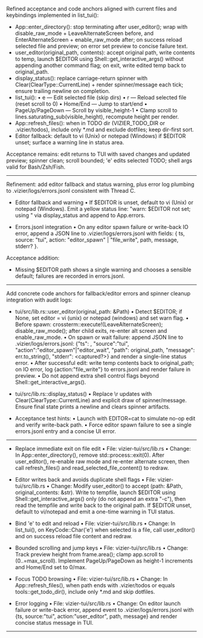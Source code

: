 Refined acceptance and code anchors aligned with current files and keybindings implemented in list_tui():

- App::enter_directory(): stop terminating after user_editor(); wrap with disable_raw_mode + LeaveAlternateScreen before, and EnterAlternateScreen + enable_raw_mode after; on success reload selected file and preview; on error set preview to concise failure text.
- user_editor(original_path, contents): accept original path, write contents to temp, launch $EDITOR using Shell::get_interactive_args() without appending another command flag; on exit, write edited temp back to original_path.
- display_status(): replace carriage-return spinner with Clear(ClearType::CurrentLine) + render spinner/message each tick; ensure trailing newline on completion.
- list_tui():
  • e — Edit selected file (skip dirs)
  • r — Reload selected file (reset scroll to 0)
  • Home/End — Jump to start/end
  • PageUp/PageDown — Scroll by visible_height-1
  • Clamp scroll to lines.saturating_sub(visible_height), recompute height per render.
- App::refresh_files(): when in TODO dir (VIZIER_TODO_DIR or .vizier/todos), include only *.md and exclude dotfiles; keep dir-first sort.
- Editor fallback: default to vi (Unix) or notepad (Windows) if $EDITOR unset; surface a warning line in status area.

Acceptance remains: edit returns to TUI with saved changes and updated preview; spinner clean; scroll bounded; 'e' edits selected TODO; shell args valid for Bash/Zsh/Fish.

---

Refinement: add editor fallback and status warning, plus error log plumbing to .vizier/logs/errors.jsonl consistent with Thread C.

- Editor fallback and warning
  • If $EDITOR is unset, default to vi (Unix) or notepad (Windows). Emit a yellow status line: "warn: $EDITOR not set; using <editor>" via display_status and append to App.errors.

- Errors.jsonl integration
  • On any editor spawn failure or write-back IO error, append a JSON line to .vizier/logs/errors.jsonl with fields: { ts, source: "tui", action: "editor_spawn" | "file_write", path, message, stderr? }.

Acceptance addition:
- Missing $EDITOR path shows a single warning and chooses a sensible default; failures are recorded in errors.jsonl.

---

Add concrete code anchors for fallback/editor errors and spinner cleanup integration with audit logs:

- tui/src/lib.rs::user_editor(original_path: &Path)
  • Detect $EDITOR; if None, set editor = vi (unix) or notepad (windows) and set warn flag.
  • Before spawn: crossterm::execute!(LeaveAlternateScreen); disable_raw_mode(); after child exits, re-enter alt screen and enable_raw_mode.
  • On spawn or wait failure: append JSON line to .vizier/logs/errors.jsonl:
    {"ts": <iso8601>, "source":"tui", "action":"editor_spawn"|"editor_wait", "path": original_path, "message": err.to_string(), "stderr": <captured?>}
    and render a single-line status error.
  • After successful edit: write temp contents back to original_path; on IO error, log {action:"file_write"} to errors.jsonl and render failure in preview.
  • Do not append extra shell control flags beyond Shell::get_interactive_args().

- tui/src/lib.rs::display_status()
  • Replace \r updates with Clear(ClearType::CurrentLine) and explicit draw of spinner/message. Ensure final state prints a newline and clears spinner artifacts.

- Acceptance test hints:
  • Launch with EDITOR=cat to simulate no-op edit and verify write-back path.
  • Force editor spawn failure to see a single errors.jsonl entry and a concise UI error.


---

- Replace immediate exit on file edit
  • File: vizier-tui/src/lib.rs
  • Change: In App::enter_directory(), remove std::process::exit(0). After user_editor(), re-enable raw mode and re-enter alternate screen, then call refresh_files() and read_selected_file_content() to redraw.

- Editor writes back and avoids duplicate shell flags
  • File: vizier-tui/src/lib.rs
  • Change: Modify user_editor() to accept (path: &Path, original_contents: &str). Write to tempfile, launch $EDITOR using Shell::get_interactive_args() only (do not append an extra "-c"), then read the tempfile and write back to the original path. If $EDITOR unset, default to vi/notepad and emit a one-time warning in TUI status.

- Bind 'e' to edit and reload
  • File: vizier-tui/src/lib.rs
  • Change: In list_tui(), on KeyCode::Char('e') when selected is a file, call user_editor() and on success reload file content and redraw.

- Bounded scrolling and jump keys
  • File: vizier-tui/src/lib.rs
  • Change: Track preview height from frame.area(); clamp app.scroll to (0..=max_scroll). Implement PageUp/PageDown as height-1 increments and Home/End set to 0/max.

- Focus TODO browsing
  • File: vizier-tui/src/lib.rs
  • Change: In App::refresh_files(), when path ends with .vizier/todos or equals tools::get_todo_dir(), include only *.md and skip dotfiles.

- Error logging
  • File: vizier-tui/src/lib.rs
  • Change: On editor launch failure or write-back error, append event to .vizier/logs/errors.jsonl with {ts, source:"tui", action:"user_editor", path, message} and render concise status message in TUI.


---

